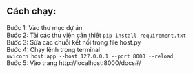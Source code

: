 ## Cách chạy:  
Bước 1: Vào thư mục dự án  
Bước 2: Tải các thư viện cần thiết
`pip install requirement.txt`   
Bước 3: Sửa các chuỗi kết nối trong file host.py  
Bước 4: Chạy lệnh trong terminal  
`uvicorn host:app --host 127.0.0.1 --port 8000 --reload`  
Bước 5: Vào trang http://localhost:8000/docs#/
